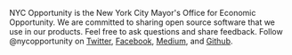 NYC Opportunity is the New York City Mayor's Office for Economic Opportunity. We are committed to sharing open source software that we use in our products. Feel free to ask questions and share feedback. Follow @nycopportunity on [Twitter](https://twitter.com/nycopportunity), [Facebook](https://www.facebook.com/NYCOpportunity/), [Medium](https://medium.com/@nycopportunity), and [Github](https://github.com/orgs/CityOfNewYork/teams/nycopportunity).